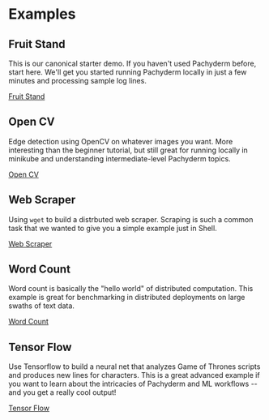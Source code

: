 # Examples

## Fruit Stand

This is our canonical starter demo. If you haven't used Pachyderm before, start here. We'll get you started running Pachyderm locally in just a few minutes and processing sample log lines. 

[Fruit Stand](http://pachyderm.readthedocs.io/en/latest/getting_started/beginner_tutorial.html)

## Open CV

Edge detection using OpenCV on whatever images you want. More interesting than the beginner tutorial, but still great for running locally in minikube and understanding intermediate-level Pachyderm topics. 

[Open CV](https://github.com/pachyderm/pachyderm/tree/master/doc/examples/opencv)

## Web Scraper

Using ``wget`` to build a distrbuted web scraper. Scraping is such a common task that we wanted to give you a simple example just in Shell. 

[Web Scraper](https://github.com/pachyderm/pachyderm/tree/master/doc/examples/scraper)

## Word Count

Word count is basically the "hello world" of distributed computation. This example is great for benchmarking in distributed deployments on large swaths of text data. 

[Word Count](https://github.com/pachyderm/pachyderm/tree/master/doc/examples/word_count)


## Tensor Flow

Use Tensorflow to build a neural net that analyzes Game of Thrones scripts and produces new lines for characters. This is a great advanced example if you want to learn about the intricacies of Pachyderm and ML workflows -- and you get a really cool output!

[Tensor Flow](https://github.com/pachyderm/pachyderm/tree/master/doc/examples/tensor_flow)

